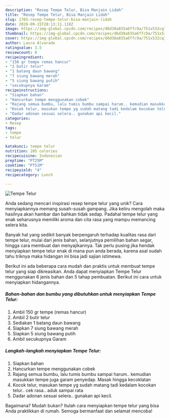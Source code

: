 ```yaml
---
description: "Resep Tempe Telur, Bisa Manjain Lidah"
title: "Resep Tempe Telur, Bisa Manjain Lidah"
slug: 1765-resep-tempe-telur-bisa-manjain-lidah
date: 2020-09-15T20:13:11.118Z
image: https://img-global.cpcdn.com/recipes/d6d38a835a6ffc9a/751x532cq70/tempe-telur-foto-resep-utama.jpg
thumbnail: https://img-global.cpcdn.com/recipes/d6d38a835a6ffc9a/751x532cq70/tempe-telur-foto-resep-utama.jpg
cover: https://img-global.cpcdn.com/recipes/d6d38a835a6ffc9a/751x532cq70/tempe-telur-foto-resep-utama.jpg
author: Laura Alvarado
ratingvalue: 3.5
reviewcount: 8
recipeingredient:
- "150 gr tempe remas hancur"
- "2 butir telur"
- "1 batang daun bawang"
- "7 siung bawang merah"
- "5 siung bawang putih"
- "secukupnya Garam"
recipeinstructions:
- "Siapkan bahan"
- "Hancurkan tempe menggunakan cobek"
- "Rajang semua bumbu, lalu tumis bumbu sampai harum.. kemudian masukkan tempe juga garam penyedap. Masak hingga kecoklatan"
- "Kocok telur, masukan tempe yg sudah matang tadi kedalam kocokan telur.. cek rasa.. aduk sampai rata"
- "Dadar adonan sesuai selera.. gunakan api kecil."
categories:
- Resep
tags:
- tempe
- telur

katakunci: tempe telur 
nutrition: 205 calories
recipecuisine: Indonesian
preptime: "PT25M"
cooktime: "PT51M"
recipeyield: "4"
recipecategory: Lunch

---
```



![Tempe Telur](https://img-global.cpcdn.com/recipes/d6d38a835a6ffc9a/751x532cq70/tempe-telur-foto-resep-utama.jpg)

Anda sedang mencari inspirasi resep tempe telur yang unik? Cara menyiapkannya memang susah-susah gampang. Jika keliru mengolah maka hasilnya akan hambar dan bahkan tidak sedap. Padahal tempe telur yang enak seharusnya memiliki aroma dan cita rasa yang mampu memancing selera kita.

Banyak hal yang sedikit banyak berpengaruh terhadap kualitas rasa dari tempe telur, mulai dari jenis bahan, selanjutnya pemilihan bahan segar, hingga cara membuat dan menyajikannya. Tak perlu pusing jika hendak menyiapkan tempe telur enak di mana pun anda berada, karena asal sudah tahu triknya maka hidangan ini bisa jadi sajian istimewa.




Berikut ini ada beberapa cara mudah dan praktis untuk membuat tempe telur yang siap dikreasikan. Anda dapat menyiapkan Tempe Telur menggunakan 6 jenis bahan dan 5 tahap pembuatan. Berikut ini cara untuk menyiapkan hidangannya.

<!--inarticleads1-->

##### Bahan-bahan dan bumbu yang dibutuhkan untuk menyiapkan Tempe Telur:

1. Ambil 150 gr tempe (remas hancur)
1. Ambil 2 butir telur
1. Sediakan 1 batang daun bawang
1. Siapkan 7 siung bawang merah
1. Siapkan 5 siung bawang putih
1. Ambil secukupnya Garam




<!--inarticleads2-->

##### Langkah-langkah menyiapkan Tempe Telur:

1. Siapkan bahan
1. Hancurkan tempe menggunakan cobek
1. Rajang semua bumbu, lalu tumis bumbu sampai harum.. kemudian masukkan tempe juga garam penyedap. Masak hingga kecoklatan
1. Kocok telur, masukan tempe yg sudah matang tadi kedalam kocokan telur.. cek rasa.. aduk sampai rata
1. Dadar adonan sesuai selera.. gunakan api kecil.




Bagaimana? Mudah bukan? Itulah cara menyiapkan tempe telur yang bisa Anda praktikkan di rumah. Semoga bermanfaat dan selamat mencoba!
